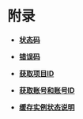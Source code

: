# 附录<a name="ZH-CN_TOPIC_0166889590"></a>

-   **[状态码](状态码.md)**  

-   **[错误码](错误码.md)**  

-   **[获取项目ID](获取项目ID.md)**  

-   **[获取账号和账号ID](获取账号和账号ID.md)**  

-   **[缓存实例状态说明](缓存实例状态说明.md)**  


